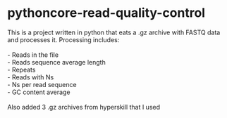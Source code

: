 # pythoncore-read-quality-control
<p> This is a project written in python that eats a .gz archive with FASTQ data and processes it. Processing includes: <br><br>
- Reads in the file <br>
- Reads sequence average length <br>
- Repeats <br>
- Reads with Ns <br>
- Ns per read sequence <br>
- GC content average <br><br>
Also added 3 .gz archives from hyperskill that I used
